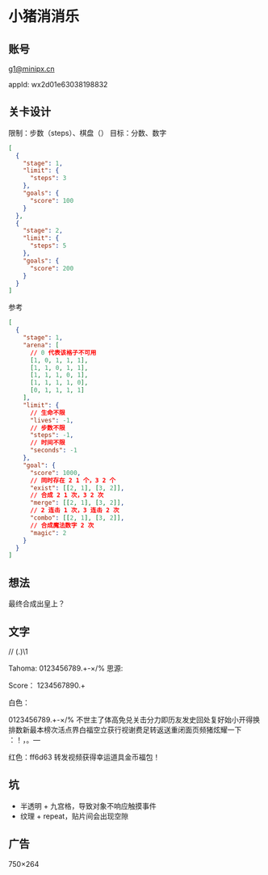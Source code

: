 # 小猪消消乐

## 账号

g1@minipx.cn

appId: wx2d01e63038198832

## 关卡设计

限制：步数（steps）、棋盘（）
目标：分数、数字

```json
[
  {
    "stage": 1,
    "limit": {
      "steps": 3
    },
    "goals": {
      "score": 100
    }
  },
  {
    "stage": 2,
    "limit": {
      "steps": 5
    },
    "goals": {
      "score": 200
    }
  }
]
```

参考

```json
[
  {
    "stage": 1,
    "arena": [
      // 0 代表该格子不可用
      [1, 0, 1, 1, 1],
      [1, 1, 0, 1, 1],
      [1, 1, 1, 0, 1],
      [1, 1, 1, 1, 0],
      [0, 1, 1, 1, 1]
    ],
    "limit": {
      // 生命不限
      "lives": -1,
      // 步数不限
      "steps": -1,
      // 时间不限
      "seconds": -1
    },
    "goal": {
      "score": 1000,
      // 同时存在 2 1 个，3 2 个
      "exist": [[2, 1], [3, 2]],
      // 合成 2 1 次，3 2 次
      "merge": [[2, 1], [3, 2]],
      // 2 连击 1 次，3 连击 2 次
      "combo": [[2, 1], [3, 2]],
      // 合成魔法数字 2 次
      "magic": 2
    }
  }
]
```

## 想法

最终合成出皇上？

## 文字

// (.)\1

Tahoma: 0123456789.+-×/%
思源:

Score：
1234567890.+

白色：

0123456789.+-×/%
不世主了体高免兑关击分力即历友发史回处复好始小开得换排数新最本榜次活点界白福空立获行视谢费足转返送重闭面页频猪炫耀一下
：！，。—

红色：ff6d63
转发视频获得幸运道具金币福包！

## 坑

- 半透明 + 九宫格，导致对象不响应触摸事件
- 纹理 + repeat，贴片间会出现空隙

## 广告

750×264
